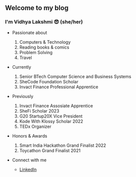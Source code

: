 ## Welcome to my blog
### I'm Vidhya Lakshmi 😎 (she/her)

* Passionate about
  1. Computers & Technology
  2. Reading books & comics
  3. Problem Solving
  4. Travel

* Currently 
  1. Senior BTech Computer Science and Business Systems
  2. SheCode Foundation Scholar
  3. Invact Finance Professional Apprentice

* Previously 
  1. Invact Finance Assosiate Apprentice
  2. SheFi Scholar 2023
  3. G20 Startup20X Vice President
  4. Kode With Klossy Scholar 2022
  5. TEDx Organizer

* Honors & Awards
  1. Smart India Hackathon Grand Finalist 2022
  2. Toycathon Grand Finalist 2021

* Connect with me
  * [LinkedIn](https://www.linkedin.com/in/vidhya-l-1aaab61b90/)


